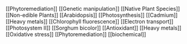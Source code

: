 [[Phytoremediation]]
[[Genetic manipulation]]
[[Native Plant Species]]
[[Non-edible Plants]]
[[Arabidopsis]]
[[Photosynthesis]]
[[Cadmium]]
[[Heavy metals]]
[[Chlorophyll fluorescence]]
[[Electron transport]]
[[Photosystem II]]
[[Sorghum bicolor]]
[[Antioxidant]]
[[Heavy metals]]
[[Oxidative stress]]
[[Phytoremediation]]
[[biochemical]]
